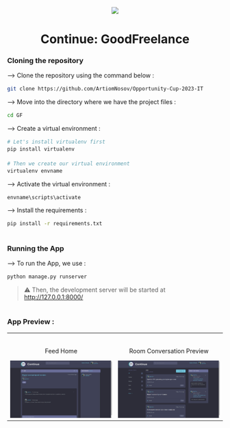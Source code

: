 <div align="center">
<img width="30%" src="static\images\logo.jxr">

# Continue: GoodFreelance
</div>

### Cloning the repository

--> Clone the repository using the command below :
```bash
git clone https://github.com/ArtiomNosov/Opportunity-Cup-2023-IT

```

--> Move into the directory where we have the project files : 
```bash
cd GF

```

--> Create a virtual environment :
```bash
# Let's install virtualenv first
pip install virtualenv

# Then we create our virtual environment
virtualenv envname

```

--> Activate the virtual environment :
```bash
envname\scripts\activate

```

--> Install the requirements :
```bash
pip install -r requirements.txt

```

#

### Running the App

--> To run the App, we use :
```bash
python manage.py runserver

```

> ⚠ Then, the development server will be started at http://127.0.0.1:8000/

#

### App Preview :

<table width="100%"> 
<tr>
<td width="50%">      
&nbsp; 
<br>
<p align="center">
  Feed Home
</p>
<img src="static\images\MainPage.png">
</td> 
<td width="50%">
<br>
<p align="center">
  Room Conversation Preview
</p>
<img src="static\images\WorkRoom.png">  
</td>
</table>


